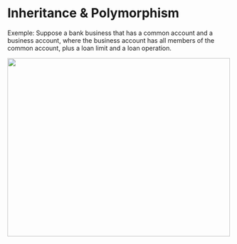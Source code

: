 # Inheritance & Polymorphism


Exemple: 
Suppose a bank business that has a common account and a business account, where the business 
account has all members of the common account, plus a loan limit and a loan operation.

  <img src="https://barberimages2.s3.amazonaws.com/gobarber+img/Inheritance-Polymorphism/Screen+Shot+2019-11-17+at+9.49.13+AM.png" height = "400" width = "500" />